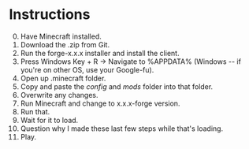 # Instructions

0) Have Minecraft installed.
1) Download the .zip from Git.
2) Run the forge-x.x.x installer and install the client.
3) Press Windows Key + R -> Navigate to %APPDATA% (Windows -- if you're on other OS, use your Google-fu).
4) Open up .minecraft folder.
5) Copy and paste the *config* and *mods* folder into that folder.
6) Overwrite any changes.
7) Run Minecraft and change to x.x.x-forge version.
8) Run that.
9) Wait for it to load.
10) Question why I made these last few steps while that's loading.
11) Play.
